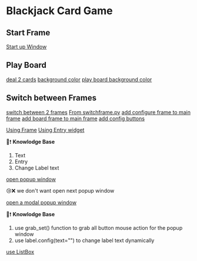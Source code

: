<h1>Blackjack Card Game</h1>

## Start Frame

[Start up Window](tkinter05.py)

## Play Board

[deal 2 cards](tkinter10.py)
[background color](background.py)
[play board background color](tkinter11.py)

## Switch between Frames

[switch between 2 frames](switchframe.py)
[From switchframe.py](blackjackmain1.py)
[add configure frame to main frame](blackjackmain2.py)
[add board frame to main frame](blackjackmain3.py)
[add config buttons](blackjackmain4.py)

[Using Frame](frame.py)
[Using Entry widget](entry.py)

📌❗️ **Knowlodge Base**

1. Text
2. Entry
3. Change Label text


[open popup window](popup.py)

😢❌ we don't want open next popup window

[open a modal popup window](popup1.py)

📌❗️ **Knowlodge Base**
1. use grab_set() function to grab all button mouse action for the popup window
2. use label.config(text="") to change label text dynamically

[use ListBox](list.py)
